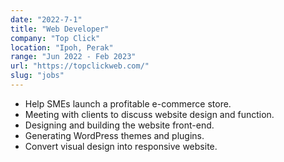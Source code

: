 ```yaml
---
date: "2022-7-1"
title: "Web Developer"
company: "Top Click"
location: "Ipoh, Perak"
range: "Jun 2022 - Feb 2023"
url: "https://topclickweb.com/"
slug: "jobs"
---
```


- Help SMEs launch a profitable e-commerce store.
- Meeting with clients to discuss website design and function.
- Designing and building the website front-end.
- Generating WordPress themes and plugins.
- Convert visual design into responsive website.
